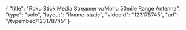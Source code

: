 {
    "title": "Roku Stick Media Streamer w\/Mohu 50mile Range Antenna",
    "type": "solo",
    "layout": "iframe-static",
    "videoId": "123178745",
    "url": "\/tvpembed\/123178745"
}
